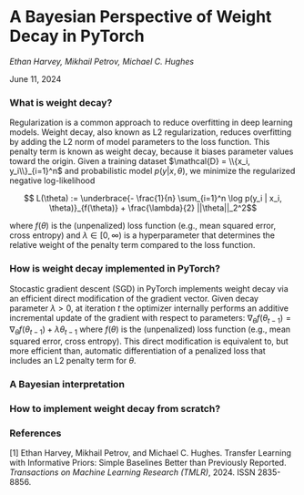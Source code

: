 # A Bayesian Perspective of Weight Decay in PyTorch

*Ethan Harvey, Mikhail Petrov, Michael C. Hughes*

June 11, 2024

### What is weight decay?

Regularization is a common approach to reduce overfitting in deep learning models. Weight decay, also known as L2 regularization, reduces overfitting by adding the L2 norm of model parameters to the loss function. This penalty term is known as weight decay, because it biases parameter values toward the origin. Given a training dataset $\mathcal{D} = \\{x_i, y_i\\}_{i=1}^n$ and probabilistic model $p(y | x, \theta)$, we minimize the regularized negative log-likelihood

```math
    L(\theta) := \underbrace{- \frac{1}{n} \sum_{i=1}^n \log p(y_i | x_i, \theta)}_{f(\theta)}  + \frac{\lambda}{2} ||\theta||_2^2
```

where $f(\theta)$ is the (unpenalized) loss function (e.g., mean squared error, cross entropy) and $\lambda \in [0, \infty)$ is a hyperparameter that determines the relative weight of the penalty term compared to the loss function.

### How is weight decay implemented in PyTorch?

Stocastic gradient descent (SGD) in PyTorch implements weight decay via an efficient direct modification of the gradient vector. Given decay parameter $\lambda > 0$, at iteration $t$ the optimizer internally performs an additive incremental update of the gradient with respect to parameters: $\nabla_\theta f(\theta_{t-1}) = \nabla_\theta f(\theta_{t-1}) + \lambda \theta_{t-1}$ where $f(\theta)$ is the (unpenalized) loss function (e.g., mean squared error, cross entropy). This direct modification is equivalent to, but more efficient than, automatic differentiation of a penalized loss that includes an L2 penalty term for $\theta$.

### A Bayesian interpretation

### How to implement weight decay from scratch?


### References

[1] Ethan Harvey, Mikhail Petrov, and Michael C. Hughes. Transfer Learning with Informative Priors: Simple Baselines Better than Previously Reported. *Transactions on Machine Learning Research (TMLR)*, 2024. ISSN 2835-8856.
